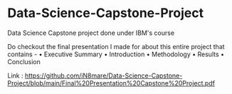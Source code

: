 # Data-Science-Capstone-Project
Data Science Capstone project done under IBM's course

Do checkout the final presentation I made for about this entire project that contains -
  • Executive Summary 
  • Introduction 
  • Methodology 
  • Results 
  • Conclusion 
  
  Link : https://github.com/iN8mare/Data-Science-Capstone-Project/blob/main/Final%20Presentation%20Capstone%20Project.pdf 
